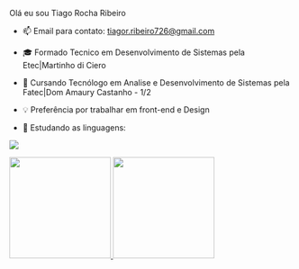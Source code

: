 Olá eu sou Tiago Rocha Ribeiro

- 📫 Email para contato: tiagor.ribeiro726@gmail.com 

- 🎓 Formado Tecnico em Desenvolvimento de Sistemas pela Etec|Martinho di Ciero
- 🌱 Cursando Tecnólogo em Analise e Desenvolvimento de Sistemas pela Fatec|Dom Amaury Castanho - 1/2
- 💡 Preferência por trabalhar em front-end e Design
- 📝 Estudando as linguagens:
  
<div>

 <p align="left">
  <a href="https://skillicons.dev">
    <img src="https://skillicons.dev/icons?i=angular,css,html,java,react" />
  </a>
</p>
</div>
<div>
  <a  href="https://github.com/Tigaas">
    <img height="180em" src="https://github-readme-stats.vercel.app/api?username=Tigaas&theme=tokyonight&show_icons=true&hide_border=false&count_private=true">

   <img height="180em" src="https://github-readme-stats.vercel.app/api/top-langs/?username=Tigaas&theme=tokyonight&show_icons=true&hide_border=false&layout=compact">
</div>




